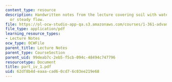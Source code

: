 ```yaml
---
content_type: resource
description: Handwritten notes from the lecture covering soil with water, no flow
  or steady flow.
file: https://ol-ocw-studio-app-qa.s3.amazonaws.com/courses/1-361-advanced-soil-mechanics-fall-2004/62df8b4deaaacad60cd76c03ee219e68_part_iv_1.pdf
file_type: application/pdf
learning_resource_types:
- Lecture Notes
ocw_type: OCWFile
parent_title: Lecture Notes
parent_type: CourseSection
parent_uid: 99deab7c-2eb5-f5cb-094c-48494c747796
resourcetype: Document
title: part_iv_1.pdf
uid: 62df8b4d-eaaa-cad6-0cd7-6c03ee219e68
---
```

